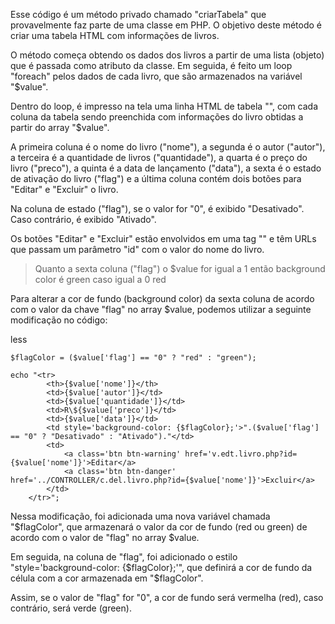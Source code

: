 
Esse código é um método privado chamado "criarTabela" que provavelmente faz parte de uma classe em PHP. O objetivo deste método é criar uma tabela HTML com informações de livros.

O método começa obtendo os dados dos livros a partir de uma lista (objeto) que é passada como atributo da classe. Em seguida, é feito um loop "foreach" pelos dados de cada livro, que são armazenados na variável "$value".

Dentro do loop, é impresso na tela uma linha HTML de tabela "<tr>", com cada coluna da tabela sendo preenchida com informações do livro obtidas a partir do array "$value".

A primeira coluna é o nome do livro ("nome"), a segunda é o autor ("autor"), a terceira é a quantidade de livros ("quantidade"), a quarta é o preço do livro ("preco"), a quinta é a data de lançamento ("data"), a sexta é o estado de ativação do livro ("flag") e a última coluna contém dois botões para "Editar" e "Excluir" o livro.

Na coluna de estado ("flag"), se o valor for "0", é exibido "Desativado". Caso contrário, é exibido "Ativado".

Os botões "Editar" e "Excluir" estão envolvidos em uma tag "<a>" e têm URLs que passam um parâmetro "id" com o valor do nome do livro.

> Quanto a sexta coluna ("flag") o $value for igual a 1 então background color é green caso igual a 0 red


Para alterar a cor de fundo (background color) da sexta coluna de acordo com o valor da chave "flag" no array $value, podemos utilizar a seguinte modificação no código:

less

```less
$flagColor = ($value['flag'] == "0" ? "red" : "green");

echo "<tr>
        <th>{$value['nome']}</th>
        <td>{$value['autor']}</td>
        <td>{$value['quantidade']}</td>
        <td>R\${$value['preco']}</td>
        <td>{$value['data']}</td>
        <td style='background-color: {$flagColor};'>".($value['flag'] == "0" ? "Desativado" : "Ativado")."</td>
        <td>
            <a class='btn btn-warning' href='v.edt.livro.php?id={$value['nome']}'>Editar</a>
            <a class='btn btn-danger' href='../CONTROLLER/c.del.livro.php?id={$value['nome']}'>Excluir</a>
        </td>
    </tr>";
```

Nessa modificação, foi adicionada uma nova variável chamada "$flagColor", que armazenará o valor da cor de fundo (red ou green) de acordo com o valor de "flag" no array $value.

Em seguida, na coluna de "flag", foi adicionado o estilo "style='background-color: {$flagColor};'", que definirá a cor de fundo da célula com a cor armazenada em "$flagColor".

Assim, se o valor de "flag" for "0", a cor de fundo será vermelha (red), caso contrário, será verde (green).